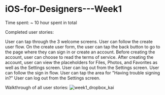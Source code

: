 # iOS-for-Designers---Week1
Time spent: ~ 10 hour spent in total

Completed user stories:

  User can tap through the 3 welcome screens.
  User can follow the create user flow.
    On the create user form, the user can tap the back button to go to the page where they can sign in or create an account.
    Before creating the account, user can choose to read the terms of service.
    After creating the account, user can view the placeholders for Files, Photos, and Favorites as well as the Settings screen.
    User can log out from the Settings screen.
  User can follow the sign in flow.
    User can tap the area for "Having trouble signing in?"
    User can log out from the Settings screen.

Walkthrough of all user stories:
  ![week1_dropbox_kai](https://cloud.githubusercontent.com/assets/8231104/10719559/49bf5fe2-7b48-11e5-9e62-d96670754aac.gif)
